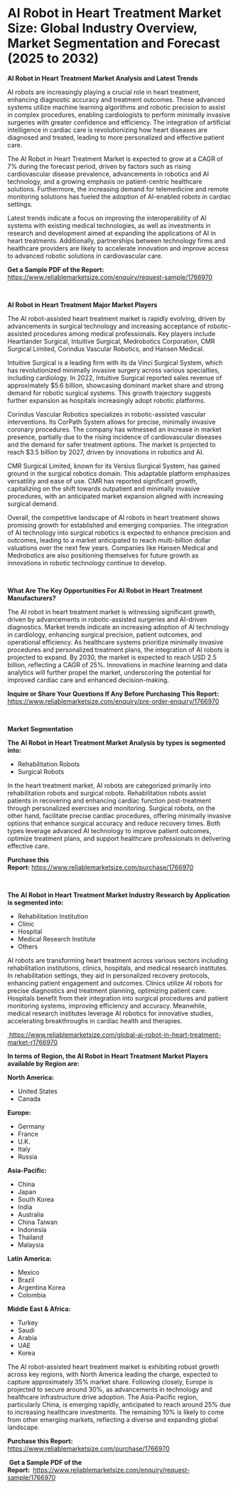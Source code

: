 <p><h1>AI Robot in Heart Treatment Market Size: Global Industry Overview, Market Segmentation and Forecast (2025 to 2032)</h1></p><p><strong>AI Robot in Heart Treatment Market Analysis and Latest Trends</strong></p>
<p><p>AI robots are increasingly playing a crucial role in heart treatment, enhancing diagnostic accuracy and treatment outcomes. These advanced systems utilize machine learning algorithms and robotic precision to assist in complex procedures, enabling cardiologists to perform minimally invasive surgeries with greater confidence and efficiency. The integration of artificial intelligence in cardiac care is revolutionizing how heart diseases are diagnosed and treated, leading to more personalized and effective patient care.</p><p>The AI Robot in Heart Treatment Market is expected to grow at a CAGR of 7% during the forecast period, driven by factors such as rising cardiovascular disease prevalence, advancements in robotics and AI technology, and a growing emphasis on patient-centric healthcare solutions. Furthermore, the increasing demand for telemedicine and remote monitoring solutions has fueled the adoption of AI-enabled robots in cardiac settings.</p><p>Latest trends indicate a focus on improving the interoperability of AI systems with existing medical technologies, as well as investments in research and development aimed at expanding the applications of AI in heart treatments. Additionally, partnerships between technology firms and healthcare providers are likely to accelerate innovation and improve access to advanced robotic solutions in cardiovascular care.</p></p>
<p><strong>Get a Sample PDF of the Report:&nbsp;</strong> <a href="https://www.reliablemarketsize.com/enquiry/request-sample/1766970?utm_campaign=2625&utm_medium=2&utm_source=Github&utm_content=ia&utm_term=14042025&utm_id=ai-robot-in-heart-treatment">https://www.reliablemarketsize.com/enquiry/request-sample/1766970</a></p>
<p>&nbsp;</p>
<p><strong>AI Robot in Heart Treatment Major Market Players</strong></p>
<p><p>The AI robot-assisted heart treatment market is rapidly evolving, driven by advancements in surgical technology and increasing acceptance of robotic-assisted procedures among medical professionals. Key players include Heartlander Surgical, Intuitive Surgical, Medrobotics Corporation, CMR Surgical Limited, Corindus Vascular Robotics, and Hansen Medical.</p><p>Intuitive Surgical is a leading firm with its da Vinci Surgical System, which has revolutionized minimally invasive surgery across various specialties, including cardiology. In 2022, Intuitive Surgical reported sales revenue of approximately $5.6 billion, showcasing dominant market share and strong demand for robotic surgical systems. This growth trajectory suggests further expansion as hospitals increasingly adopt robotic platforms.</p><p>Corindus Vascular Robotics specializes in robotic-assisted vascular interventions. Its CorPath System allows for precise, minimally invasive coronary procedures. The company has witnessed an increase in market presence, partially due to the rising incidence of cardiovascular diseases and the demand for safer treatment options. The market is projected to reach $3.5 billion by 2027, driven by innovations in robotics and AI.</p><p>CMR Surgical Limited, known for its Versius Surgical System, has gained ground in the surgical robotics domain. This adaptable platform emphasizes versatility and ease of use. CMR has reported significant growth, capitalizing on the shift towards outpatient and minimally invasive procedures, with an anticipated market expansion aligned with increasing surgical demand.</p><p>Overall, the competitive landscape of AI robots in heart treatment shows promising growth for established and emerging companies. The integration of AI technology into surgical robotics is expected to enhance precision and outcomes, leading to a market anticipated to reach multi-billion dollar valuations over the next few years. Companies like Hansen Medical and Medrobotics are also positioning themselves for future growth as innovations in robotic technology continue to develop.</p></p>
<p>&nbsp;</p>
<p><strong>What Are The Key Opportunities For AI Robot in Heart Treatment Manufacturers?</strong></p>
<p><p>The AI robot in heart treatment market is witnessing significant growth, driven by advancements in robotic-assisted surgeries and AI-driven diagnostics. Market trends indicate an increasing adoption of AI technology in cardiology, enhancing surgical precision, patient outcomes, and operational efficiency. As healthcare systems prioritize minimally invasive procedures and personalized treatment plans, the integration of AI robots is projected to expand. By 2030, the market is expected to reach USD 2.5 billion, reflecting a CAGR of 25%. Innovations in machine learning and data analytics will further propel the market, underscoring the potential for improved cardiac care and enhanced decision-making.</p></p>
<p><strong>Inquire or Share Your Questions If Any Before Purchasing This Report:</strong> <a href="https://www.reliablemarketsize.com/enquiry/pre-order-enquiry/1766970?utm_campaign=2625&utm_medium=2&utm_source=Github&utm_content=ia&utm_term=14042025&utm_id=ai-robot-in-heart-treatment">https://www.reliablemarketsize.com/enquiry/pre-order-enquiry/1766970</a></p>
<p>&nbsp;</p>
<p><strong>Market Segmentation</strong></p>
<p><strong>The AI Robot in Heart Treatment Market Analysis by types is segmented into:</strong></p>
<p><ul><li>Rehabilitation Robots</li><li>Surgical Robots</li></ul></p>
<p><p>In the heart treatment market, AI robots are categorized primarily into rehabilitation robots and surgical robots. Rehabilitation robots assist patients in recovering and enhancing cardiac function post-treatment through personalized exercises and monitoring. Surgical robots, on the other hand, facilitate precise cardiac procedures, offering minimally invasive options that enhance surgical accuracy and reduce recovery times. Both types leverage advanced AI technology to improve patient outcomes, optimize treatment plans, and support healthcare professionals in delivering effective care.</p></p>
<p><strong>Purchase this Report:&nbsp;</strong><a href="https://www.reliablemarketsize.com/purchase/1766970?utm_campaign=2625&utm_medium=2&utm_source=Github&utm_content=ia&utm_term=14042025&utm_id=ai-robot-in-heart-treatment">https://www.reliablemarketsize.com/purchase/1766970</a></p>
<p>&nbsp;</p>
<p><strong>The AI Robot in Heart Treatment Market Industry Research by Application is segmented into:</strong></p>
<p><ul><li>Rehabilitation Institution</li><li>Clinic</li><li>Hospital</li><li>Medical Research Institute</li><li>Others</li></ul></p>
<p><p>AI robots are transforming heart treatment across various sectors including rehabilitation institutions, clinics, hospitals, and medical research institutes. In rehabilitation settings, they aid in personalized recovery protocols, enhancing patient engagement and outcomes. Clinics utilize AI robots for precise diagnostics and treatment planning, optimizing patient care. Hospitals benefit from their integration into surgical procedures and patient monitoring systems, improving efficiency and accuracy. Meanwhile, medical research institutes leverage AI robotics for innovative studies, accelerating breakthroughs in cardiac health and therapies.</p></p>
<p><a href="https://www.reliablemarketsize.com/global-ai-robot-in-heart-treatment-market-r1766970?utm_campaign=2625&utm_medium=2&utm_source=Github&utm_content=ia&utm_term=14042025&utm_id=ai-robot-in-heart-treatment">&nbsp;https://www.reliablemarketsize.com/global-ai-robot-in-heart-treatment-market-r1766970</a></p>
<p><strong>In terms of Region, the AI Robot in Heart Treatment Market Players available by Region are:</strong></p>
<p>
    <p> <strong> North America: </strong>
        <ul>
            <li>United States</li>
            <li>Canada</li>
        </ul>
        </p> 
    <p> <strong> Europe: </strong>
        <ul>
            <li>Germany</li>
            <li>France</li>
            <li>U.K.</li>
            <li>Italy</li>
            <li>Russia</li>
        </ul>
        </p> 
    <p> <strong> Asia-Pacific: </strong>
        <ul>
            <li>China</li>
            <li>Japan</li>
            <li>South Korea</li>
            <li>India</li>
            <li>Australia</li>
            <li>China Taiwan</li>
            <li>Indonesia</li>
            <li>Thailand</li>
            <li>Malaysia</li>
        </ul>
        </p> 
    <p> <strong> Latin America: </strong>
        <ul>
            <li>Mexico</li>
            <li>Brazil</li>
            <li>Argentina Korea</li>
            <li>Colombia</li>
        </ul>
        </p> 
    <p> <strong> Middle East & Africa: </strong>
        <ul>
            <li>Turkey</li>
            <li>Saudi</li>
            <li>Arabia</li>
            <li>UAE</li>
            <li>Korea</li>
        </ul>
    </p>
    </p>
<p><p>The AI robot-assisted heart treatment market is exhibiting robust growth across key regions, with North America leading the charge, expected to capture approximately 35% market share. Following closely, Europe is projected to secure around 30%, as advancements in technology and healthcare infrastructure drive adoption. The Asia-Pacific region, particularly China, is emerging rapidly, anticipated to reach around 25% due to increasing healthcare investments. The remaining 10% is likely to come from other emerging markets, reflecting a diverse and expanding global landscape.</p></p>
<p><strong>Purchase this Report: </strong><a href="https://www.reliablemarketsize.com/purchase/1766970?utm_campaign=2625&utm_medium=2&utm_source=Github&utm_content=ia&utm_term=14042025&utm_id=ai-robot-in-heart-treatment">https://www.reliablemarketsize.com/purchase/1766970</a></p>
<p>&nbsp;<strong>Get a Sample PDF of the Report:&nbsp;&nbsp;</strong><a href="https://www.reliablemarketsize.com/enquiry/request-sample/1766970?utm_campaign=2625&utm_medium=2&utm_source=Github&utm_content=ia&utm_term=14042025&utm_id=ai-robot-in-heart-treatment">https://www.reliablemarketsize.com/enquiry/request-sample/1766970</a></p>
<p><strong></strong></p>
<p><p></p><p></p><p></p></p>